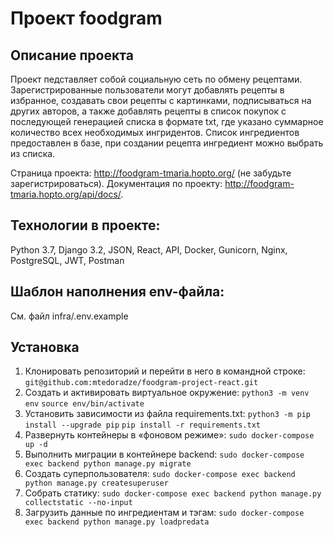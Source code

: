 # Проект foodgram

## Описание проекта
Проект педставляет собой социальную сеть по обмену рецептами. Зарегистрированные пользователи могут добавлять рецепты в избранное, создавать свои рецепты с картинками, подписываться на других авторов, а также добавлять рецепты в список покупок с последующей генерацией списка в формате txt, где указано суммарное количество всех необходимых ингридентов. Список ингредиентов предоставлен в базе, при создании рецепта ингредиент можно выбрать из списка.

Страница проекта: http://foodgram-tmaria.hopto.org/ (не забудьте зарегистрироваться).
Документация по проекту: http://foodgram-tmaria.hopto.org/api/docs/.

## Технологии в проекте:
Python 3.7,
Django 3.2,
JSON,
React,
API,
Docker,
Gunicorn,
Nginx,
PostgreSQL,
JWT,
Postman

## Шаблон наполнения env-файла:
См. файл infra/.env.example

## Установка
1. Клонировать репозиторий и перейти в него в командной строке:
`git@github.com:mtedoradze/foodgram-project-react.git`
2. Cоздать и активировать виртуальное окружение:
`python3 -m venv env`
`source env/bin/activate`
3. Установить зависимости из файла requirements.txt:
`python3 -m pip install --upgrade pip`
`pip install -r requirements.txt`
4. Развернуть контейнеры в «фоновом режиме»:
`sudo docker-compose up -d`
5. Выполнить миграции в контейнере backend:
`sudo docker-compose exec backend python manage.py migrate`
6. Создать суперпользователя:
`sudo docker-compose exec backend python manage.py createsuperuser`
7. Собрать статику:
`sudo docker-compose exec backend python manage.py collectstatic --no-input`
8. Загрузить данные по ингредиентам и тэгам:
`sudo docker-compose exec backend python manage.py loadpredata`
